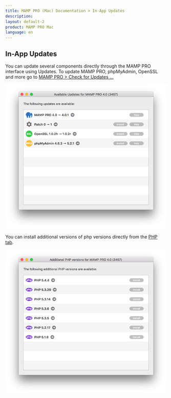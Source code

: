 ```yaml
---
title: MAMP PRO (Mac) Documentation > In-App Updates
description: 
layout: default-2
product: MAMP PRO Mac
language: en
---
```


## In-App Updates

You can update several components directly through the MAMP PRO interface using Updates. To update MAMP PRO, phpMyAdmin, OpenSSL and more go to [MAMP PRO > Check for Updates ...](../../Menu/MAMP-PRO/#check_for_udpates)

![MAMP](/en/MAMP-PRO-Mac/Installation/Updates/Updates.png)

You can install additional versions of php versions directly from the [PHP tab](../../Languages/PHP).

![MAMP](/en/MAMP-PRO-Mac/Installation/Updates/phpUpdates.png)



